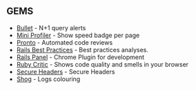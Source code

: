 ## GEMS
* [Bullet](https://github.com/flyerhzm/bullet) - N+1 query alerts
* [Mini Profiler](https://github.com/MiniProfiler/rack-mini-profiler) - Show speed badge per page
* [Pronto](https://github.com/mmozuras/pronto) - Automated code reviews
* [Rails Best Practices](https://github.com/railsbp/rails_best_practices) - Best practices analyses.
* [Rails Panel](https://github.com/dejan/rails_panel) - Chrome Plugin for development
* [Ruby Critic](https://github.com/whitesmith/rubycritic) - Shows code quality and smells in your browser
* [Secure Headers](https://github.com/twitter/secureheaders) - Secure Headers
* [Shog](https://github.com/phallguy/shog) - Logs colouring
